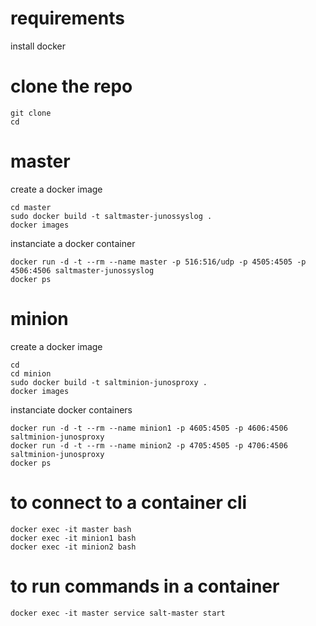 # requirements 
install docker  
# clone the repo
```
git clone
cd 
```
# master 
create a docker image
```
cd master
sudo docker build -t saltmaster-junossyslog .
docker images
```
instanciate a docker container
```
docker run -d -t --rm --name master -p 516:516/udp -p 4505:4505 -p 4506:4506 saltmaster-junossyslog 
docker ps
```
# minion
create a docker image 
```
cd
cd minion
sudo docker build -t saltminion-junosproxy .
docker images
```
instanciate docker containers 
```
docker run -d -t --rm --name minion1 -p 4605:4505 -p 4606:4506 saltminion-junosproxy
docker run -d -t --rm --name minion2 -p 4705:4505 -p 4706:4506 saltminion-junosproxy 
docker ps
```
# to connect to a container cli
```
docker exec -it master bash
docker exec -it minion1 bash
docker exec -it minion2 bash
```
# to run commands in a container
```
docker exec -it master service salt-master start
```

